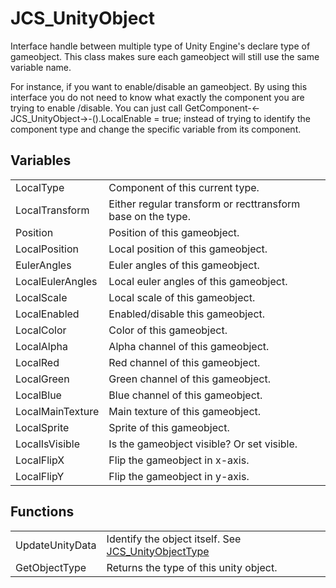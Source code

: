 # JCS_UnityObject

Interface handle between multiple type of Unity Engine's declare type of gameobject.
This class makes sure each gameobject will still use the same variable name.

For instance, if you want to enable/disable an gameobject. By using this interface
you do not need to know what exactly the component you are trying to enable
/disable. You can just call
<span class="code-inline">GetComponent-<-JCS_UnityObject->-().LocalEnable = true;</span>
instead of trying to identify the component type and change the specific variable
from its component.


## Variables

<table>
  <tr>
    <td>LocalType</td>
    <td>Component of this current type.</td>
  </tr>
  <tr>
    <td>LocalTransform</td>
    <td>Either regular transform or recttransform base on the type.</td>
  </tr>
  <tr>
    <td>Position</td>
    <td>Position of this gameobject.</td>
  </tr>
  <tr>
    <td>LocalPosition</td>
    <td>Local position of this gameobject.</td>
  </tr>
  <tr>
    <td>EulerAngles</td>
    <td>Euler angles of this gameobject.</td>
  </tr>
  <tr>
    <td>LocalEulerAngles</td>
    <td>Local euler angles of this gameobject.</td>
  </tr>
  <tr>
    <td>LocalScale</td>
    <td>Local scale of this gameobject.</td>
  </tr>
  <tr>
    <td>LocalEnabled</td>
    <td>Enabled/disable this gameobject.</td>
  </tr>
  <tr>
    <td>LocalColor</td>
    <td>Color of this gameobject.</td>
  </tr>
  <tr>
    <td>LocalAlpha</td>
    <td>Alpha channel of this gameobject.</td>
  </tr>
  <tr>
    <td>LocalRed</td>
    <td>Red channel of this gameobject.</td>
  </tr>
  <tr>
    <td>LocalGreen</td>
    <td>Green channel of this gameobject.</td>
  </tr>
  <tr>
    <td>LocalBlue</td>
    <td>Blue channel of this gameobject.</td>
  </tr>
  <tr>
    <td>LocalMainTexture</td>
    <td>Main texture of this gameobject.</td>
  </tr>
  <tr>
    <td>LocalSprite</td>
    <td>Sprite of this gameobject.</td>
  </tr>
  <tr>
    <td>LocalIsVisible</td>
    <td>Is the gameobject visible? Or set visible.</td>
  </tr>
  <tr>
    <td>LocalFlipX</td>
    <td>Flip the gameobject in x-axis.</td>
  </tr>
  <tr>
    <td>LocalFlipY</td>
    <td>Flip the gameobject in y-axis.</td>
  </tr>
</table>

## Functions

<table>
  <tr>
    <td>UpdateUnityData</td>
    <td>Identify the object itself. See
      <a href="?page=Enums_sl_JCS_UnityObjectType">
        JCS_UnityObjectType
      </a>
    </td>
  </tr>
  <tr>
    <td>GetObjectType</td>
    <td>Returns the type of this unity object.</td>
  </tr>
</table>
